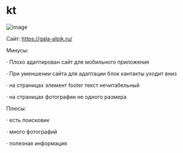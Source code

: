 # kt
![image](https://user-images.githubusercontent.com/104317876/172156811-713fc6d7-63cf-4a83-af80-4ff6fe11f9ca.png)

Сайт: https://gala-alpik.ru/

Минусы:

· Плохо адаптирован сайт для мобильного приложения

· При уменшении сайта для адаптации блок кантакты уходит вниз

· на страницах элемент footer текст нечитабельный

· на страницах фотографии не одного размера


Плюсы:

· есть поисковик

· много фотографий

· полезная информация

